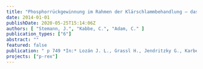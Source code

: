 ```yaml
---
title: "Phosphorrückgewinnung im Rahmen der Klärschlammbehandlung – das EU-Projekt P-REX –"
date: 2014-01-01
publishDate: 2020-05-25T15:14:06Z
authors: [ "Stemann, J.", "Kabbe, C.", "Adam, C." ]
publication_types: ["6"]
abstract: ""
featured: false
publication: " p 749 *In:* Lozán J. L., Grassl H., Jendritzky G., Karbe L. & Reise K. [eds.], Energie aus Abfall. Thomé-Kozmiensky Verlag, Neuruppin"
projects: ["p-rex"]
---
```


